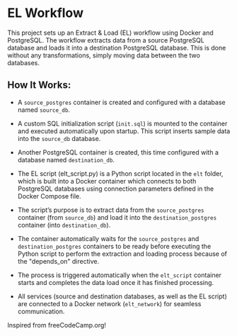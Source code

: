 # EL Workflow

This project sets up an Extract & Load (EL) workflow using Docker and PostgreSQL. The workflow extracts data from a source PostgreSQL database and loads it into a destination PostgreSQL database. This is done without any transformations, simply moving data between the two databases.

## How It Works:

- A ```source_postgres``` container is created and configured with a database named ```source_db```.

- A custom SQL initialization script (```init.sql```) is mounted to the container and executed automatically upon startup. This script inserts sample data into the ```source_db``` database.

- Another PostgreSQL container is created, this time configured with a database named ```destination_db```.

- The EL script (elt_script.py) is a Python script located in the ```elt``` folder, which is built into a Docker container which connects to both PostgreSQL databases using connection parameters defined in the Docker Compose file.

- The script’s purpose is to extract data from the ```source_postgres``` container (from ```source_db```) and load it into the ```destination_postgres``` container (into ```destination_db```).

- The container automatically waits for the ```source_postgres``` and ```destination_postgres``` containers to be ready before executing the Python script to perform the extraction and loading process because of the "depends_on" directive.

- The process is triggered automatically when the ```elt_script``` container starts and completes the data load once it has finished processing.

- All services (source and destination databases, as well as the EL script) are connected to a Docker network (```elt_network```) for seamless communication.

Inspired from freeCodeCamp.org!
